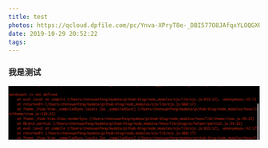 ```yaml
---
title: test
photos: https://qcloud.dpfile.com/pc/Ynva-XPryT8e-_DBI577O8JAfqxYLOQGXQwV9xM_MpbTtYaXFmiKBqJc_bNvyQABrgSy3hBDtX_z2aWvZqbI9wxxxek7cKy7_R0W-KdxWUk.jpg
date: 2019-10-29 20:52:22
tags:
---
```

### 我是测试
![](test/test1.png)

